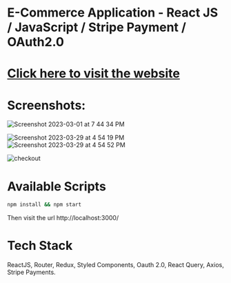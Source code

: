  
#  E-Commerce Application  - React JS / JavaScript / Stripe Payment / OAuth2.0
  

# [Click here to visit the website](https://venerable-cocada-4069b3.netlify.app/) 

 
# Screenshots: 

![Screenshot 2023-03-01 at 7 44 34 PM](https://user-images.githubusercontent.com/2153396/227244001-abd106d4-ef01-4136-8f1b-ffe6c5424d00.png)

![Screenshot 2023-03-29 at 4 54 19 PM](https://user-images.githubusercontent.com/2153396/228579573-c203051a-fc29-4489-b157-2de0981a9a4d.png)
![Screenshot 2023-03-29 at 4 54 52 PM](https://user-images.githubusercontent.com/2153396/228579984-82d8a32b-f15a-466b-91a3-adeae0fba8f8.png)


![checkout](https://user-images.githubusercontent.com/2153396/235770598-23e14241-876e-4f0d-a832-df0431b36512.png)



# Available Scripts

```sh
npm install && npm start
```

Then visit the url http://localhost:3000/



# Tech Stack
ReactJS, Router, Redux, Styled Components, Oauth 2.0, React Query, Axios, Stripe Payments. 

 


 
